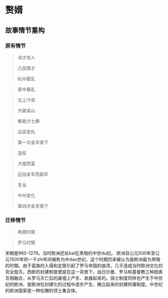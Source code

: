 # 赘婿

## 故事情节重构

### 原有情节

> 诗才惊人

> 凸显商才

> 杭州霍乱

> 家中暴乱

> 北上汴梁

> 大破梁山

> 解救方七佛

> 吕梁恩仇

> 第一次金军南下

> 造反

> 大摆西夏

> 迎战金军西路军

> 复出

> 中州变化

> 第四次金军南下

### 迁移情节

> 希腊时期

> 罗马时期

宋朝是960-1279。当时欧洲还处bai在黑暗的中世du纪。
欧洲自公元500年至公元1500年的一千zhi年间被称为中dao世纪，这个时期历来被认为是欧洲最为黑暗的时期。由于蛮族的入侵和定居引起了罗马帝国的崩溃，几乎造成当时欧洲文化的完全毁灭。西欧的封建制度便是在这一背景下，由日尔曼、罗马和基督教三种因素互相融合，从罗马灭亡后的废墟上产生、发展起来的。骑士制度同样也产生于中世纪的欧洲，是欧洲在封建化的过程中逐步产生、确立起来的封建附庸制度。中世纪的欧洲国家是一种松懈的领土集合体。
